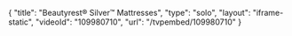 {
    "title": "Beautyrest&reg; Silver&trade;  Mattresses",
    "type": "solo",
    "layout": "iframe-static",
    "videoId": "109980710",
    "url": "\/tvpembed\/109980710"
}